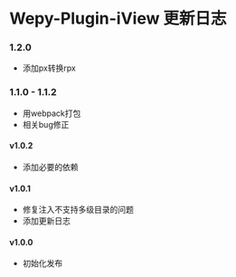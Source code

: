 
Wepy-Plugin-iView 更新日志
===========================

### 1.2.0
- 添加px转换rpx

### 1.1.0 - 1.1.2
- 用webpack打包
- 相关bug修正

#### v1.0.2
- 添加必要的依赖

#### v1.0.1
- 修复注入不支持多级目录的问题
- 添加更新日志

#### v1.0.0
- 初始化发布
